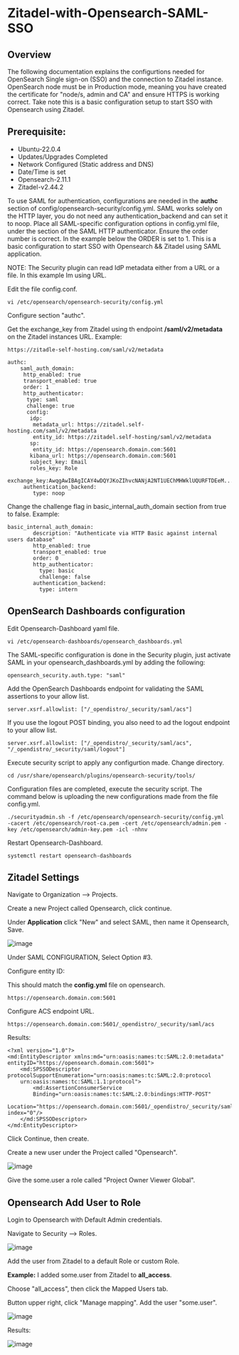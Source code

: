 # Zitadel-with-Opensearch-SAML-SSO

## Overview

 The following documentation explains the configurtions needed for OpenSearch Single sign-on (SSO) and the connection to Zitadel instance. OpenSearch node must be in Production mode, meaning you have created the certificate for "node/s, admin and CA" and ensure HTTPS is working correct. Take note this is a basic configuration setup to start SSO with Opensearch using Zitadel.

## Prerequisite:
* Ubuntu-22.0.4
* Updates/Upgrades Completed
* Network Configured (Static address and DNS)
* Date/Time is set
* Opensearch-2.11.1
* Zitadel-v2.44.2

To use SAML for authentication, configurations are needed in the **authc** section of config/opensearch-security/config.yml. SAML works solely on the HTTP layer, you do not need any authentication_backend and can set it to noop. Place all SAML-specific configuration options in config.yml file, under the section of the SAML HTTP authenticator. Ensure the order number is correct. In the example below the ORDER is set to 1. This is a basic configuration to start SSO with Opensearch && Zitadel using SAML application.

NOTE: The Security plugin can read IdP metadata either from a URL or a file. In this example Im using URL.

Edit the file config.conf.

```
vi /etc/opensearch/opensearch-security/config.yml
```

Configure section "authc".

Get the exchange_key from Zitadel using th endpoint **/saml/v2/metadata** on the Zitadel instances URL. 
Example:

```
https://zitadle-self-hosting.com/saml/v2/metadata
```

  ```
  authc:
      saml_auth_domain:
       http_enabled: true
       transport_enabled: true
       order: 1
       http_authenticator:
        type: saml
        challenge: true
        config:
         idp:
          metadata_url: https://zitadel.self-hosting.com/saml/v2/metadata
          entity_id: https://zitadel.self-hosting/saml/v2/metadata
         sp:
          entity_id: https://opensearch.domain.com:5601
         kibana_url: https://opensearch.domain.com:5601
         subject_key: Email
         roles_key: Role
         exchange_key:AwqgAwIBAgICAY4wDQYJKoZIhvcNANjA2NT1UEChMHWklUQURFTDEeM................aRt/rtADhpBbyvmTMkOupCB6.TKLX9RheYBswgWFagbC0.
       authentication_backend:
          type: noop
  ```
Change the challenge flag in basic_internal_auth_domain  section from true to false.
Example:
```
basic_internal_auth_domain:
        description: "Authenticate via HTTP Basic against internal users database"
        http_enabled: true
        transport_enabled: true
        order: 0
        http_authenticator:
          type: basic
          challenge: false
        authentication_backend:
          type: intern
```

  
##  OpenSearch Dashboards configuration


Edit Opensearch-Dashboard yaml file.

```
vi /etc/opensearch-dashboards/opensearch_dashboards.yml
```

The SAML-specific configuration is done in the Security plugin, just activate SAML in your opensearch_dashboards.yml by adding the following:


```
opensearch_security.auth.type: "saml"
```

Add the OpenSearch Dashboards endpoint for validating the SAML assertions to your allow list.

```
server.xsrf.allowlist: ["/_opendistro/_security/saml/acs"]
```

If you use the logout POST binding, you also need to ad the logout endpoint to your allow list.

```
server.xsrf.allowlist: ["/_opendistro/_security/saml/acs", "/_opendistro/_security/saml/logout"]
```

Execute security script to apply any configurtion made.
Change directory.

```
cd /usr/share/opensearch/plugins/opensearch-security/tools/
```
Configuration files are completed, execute the security script. The command below is uploading the new configurations made  from the file config.yml.

```
./securityadmin.sh -f /etc/opensearch/opensearch-security/config.yml    -cacert /etc/opensearch/root-ca.pem -cert /etc/opensearch/admin.pem -key /etc/opensearch/admin-key.pem -icl -nhnv
```

Restart Opensearch-Dashboard.

```
systemctl restart opensearch-dashboards
```

## Zitadel  Settings

Navigate to Organization --> Projects.

Create a new Project called Opensearch, click continue.

Under **Application** click "New" and select SAML, then name it Opensearch, Save.

![image](https://github.com/HungryHowies/Zitadel-with-Opensearch-SSO/assets/22652276/fafdfc65-7f06-4220-b3d3-085a512990a8)

Under SAML CONFIGURATION, Select Option #3. 

Configure entity ID:

This should match the **config.yml** file on opensearch.

```
https://opensearch.domain.com:5601
```

Configure ACS endpoint URL.

```
https://opensearch.domain.com:5601/_opendistro/_security/saml/acs
```

Results:

```
<?xml version="1.0"?>
<md:EntityDescriptor xmlns:md="urn:oasis:names:tc:SAML:2.0:metadata" entityID="https://opensearch.domain.com:5601">
    <md:SPSSODescriptor protocolSupportEnumeration="urn:oasis:names:tc:SAML:2.0:protocol 
    urn:oasis:names:tc:SAML:1.1:protocol">
        <md:AssertionConsumerService 
        Binding="urn:oasis:names:tc:SAML:2.0:bindings:HTTP-POST" 
        Location="https://opensearch.domain.com:5601/_opendistro/_security/saml/acs" index="0"/>
    </md:SPSSODescriptor>
</md:EntityDescriptor>
```

Click Continue, then create.

Create a new user under the Project called "Opensearch".

![image](https://github.com/HungryHowies/Zitadel-with-Opensearch-SSO/assets/22652276/a0f6128d-0a24-4233-8ed4-7d5cb04ae7bb)


Give the some.user a role called "Project Owner Viewer Global".

## Opensearch Add User to Role

Login to Opensearch with Default Admin credentials. 

Navigate to Security --> Roles.

![image](https://github.com/HungryHowies/Zitadel-with-Opensearch-SSO/assets/22652276/3ca2c47f-8f76-4861-b5e8-2f0c0035a4cb)

 Add the user from Zitadel to a default Role or custom Role. 
 
 **Example:** I added some.user from Zitadel to **all_access**. 

 Choose "all_access", then click the Mapped Users tab.

 Button upper right, click "Manage mapping". Add the user "some.user".
 
 
 ![image](https://github.com/HungryHowies/Zitadel-with-Opensearch-SSO/assets/22652276/e4451297-0316-4a67-bf58-47a750463041)

 Results: 

 ![image](https://github.com/HungryHowies/Zitadel-with-Opensearch-SSO/assets/22652276/f259c1a6-c060-439f-a7a3-4f2fa1b74ce8)



 

 

  
 





 






















